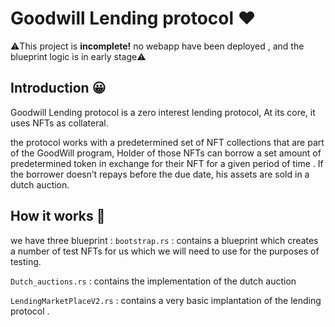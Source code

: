 # Goodwill Lending protocol ❤️

⚠️This project is **incomplete!** no webapp have been deployed , and the blueprint logic is in early stage⚠️

## Introduction 😀

Goodwill Lending protocol is a zero interest lending protocol, At its core, it uses NFTs as collateral.

the protocol works with a predetermined set of NFT collections that are part of the GoodWill program, Holder of those NFTs can borrow a set amount of predetermined token in exchange for their NFT  for a given period of time . If the borrower doesn’t repays before the due date, his assets are sold in a dutch auction.


## How it works 🧭

we have three blueprint : 
`bootstrap.rs` : contains a blueprint which creates a number of test NFTs for us which we will need to use for the purposes of testing.

`Dutch_auctions.rs` : contains the implementation of the dutch auction

`LendingMarketPlaceV2.rs` : contains  a very basic implantation of the lending protocol . 
